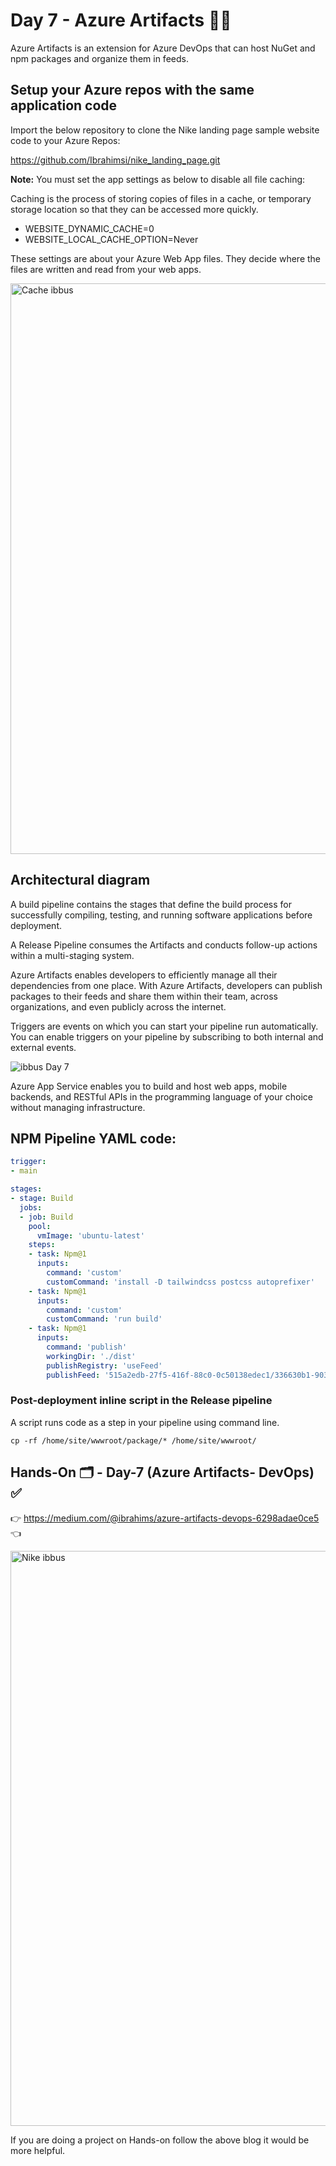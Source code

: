 # Day 7 - Azure Artifacts 👨‍💻

Azure Artifacts is an extension for Azure DevOps that can host NuGet and npm packages and organize them in feeds.

## Setup your Azure repos with the same application code

Import the below repository to clone the Nike landing page sample website code to your Azure Repos:

https://github.com/Ibrahimsi/nike_landing_page.git

**Note:** You must set the app settings as below to disable all file caching:

Caching is the process of storing copies of files in a cache, or temporary storage location so that they can be accessed more quickly.

*  WEBSITE_DYNAMIC_CACHE=0
*  WEBSITE_LOCAL_CACHE_OPTION=Never

These settings are about your Azure Web App files. They decide where the files are written and read from your web apps.

<img width="913" alt="Cache ibbus" src="https://github.com/Ibrahimsi/Test-Azure/assets/41462796/52eccdc0-c18b-439f-9ff4-ecf6249f2089">

## Architectural diagram 

A build pipeline contains the stages that define the build process for successfully compiling, testing, and running software applications before deployment. 

A Release Pipeline consumes the Artifacts and conducts follow-up actions within a multi-staging system.

Azure Artifacts enables developers to efficiently manage all their dependencies from one place. With Azure Artifacts, developers can publish packages to their feeds and share them within their team, across organizations, and even publicly across the internet.

Triggers are events on which you can start your pipeline run automatically. You can enable triggers on your pipeline by subscribing to both internal and external events.

![ibbus Day 7](https://github.com/Ibrahimsi/Test-Azure/assets/41462796/8d67a8be-90dc-45f7-8a43-9b72f21a5151)

Azure App Service enables you to build and host web apps, mobile backends, and RESTful APIs in the programming language of your choice without managing infrastructure.

## NPM Pipeline YAML code:

``` YAML
trigger: 
- main

stages:
- stage: Build
  jobs:
  - job: Build
    pool:
      vmImage: 'ubuntu-latest'
    steps:
    - task: Npm@1
      inputs:
        command: 'custom'
        customCommand: 'install -D tailwindcss postcss autoprefixer'
    - task: Npm@1
      inputs:
        command: 'custom'
        customCommand: 'run build'
    - task: Npm@1
      inputs:
        command: 'publish'
        workingDir: './dist'
        publishRegistry: 'useFeed'
        publishFeed: '515a2edb-27f5-416f-88c0-0c50138edec1/336630b1-903f-4ae3-88c6-69149d01550e'
```



### Post-deployment inline script in the Release pipeline

A script runs code as a step in your pipeline using command line.

```
cp -rf /home/site/wwwroot/package/* /home/site/wwwroot/
```

## Hands-On 🗂️ - Day-7 (Azure Artifacts- DevOps)  ✅

👉 https://medium.com/@ibrahims/azure-artifacts-devops-6298adae0ce5 👈

<img width="920" alt="Nike ibbus" src="https://github.com/Ibrahimsi/Test-Azure/assets/41462796/baf5a0d7-92cc-4a58-939c-a5288a06b3ef">

If you are doing a project on Hands-on follow the above blog it would be more helpful.
